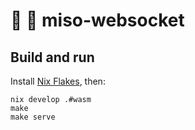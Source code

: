 # :ramen: 🔌 miso-websocket

## Build and run

Install [Nix Flakes](https://nixos.wiki/wiki/Flakes), then:

```
nix develop .#wasm
make
make serve
```

